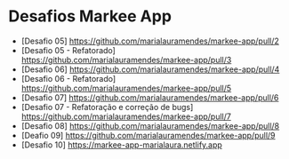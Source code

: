 # Desafios Markee App

- [Desafio 05] https://github.com/marialauramendes/markee-app/pull/2
- [Desafio 05 - Refatorado] https://github.com/marialauramendes/markee-app/pull/3
- [Desafio 06] https://github.com/marialauramendes/markee-app/pull/4
- [Desafio 06 - Refatorado] https://github.com/marialauramendes/markee-app/pull/5
- [Desafio 07] https://github.com/marialauramendes/markee-app/pull/6
- [Desafio 07 - Refatoração e correção de bugs] https://github.com/marialauramendes/markee-app/pull/7
- [Desafio 08] https://github.com/marialauramendes/markee-app/pull/8
- [Deafio 09] https://github.com/marialauramendes/markee-app/pull/9
- [Desafio 10] https://markee-app-marialaura.netlify.app
